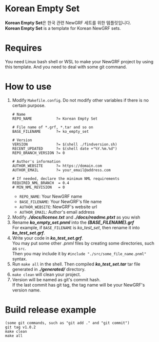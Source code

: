 # Korean Empty Set
**Korean Empty Set**은 한국 관련 NewGRF 세트를 위한 템플릿입니다.  
**Korean Empty Set** is a template for Korean NewGRF sets.

# Requires
You need Linux bash shell or WSL to make your NewGRF project by using this template.
And you need to deal with some git command.

# How to use
 1. Modify ``Makefile.config``. Do not modify other variables if there is no certain purpose.
    ```
    # Name
    REPO_NAME           ?= Korean Empty Set
    
    # File name of *.grf, *.tar and so on
    BASE_FILENAME       ?= ko_empty_set
    
    # Version
    VERSION             ?= $(shell ./findversion.sh)
    RECENT_UPDATED      ?= $(shell date +"%Y.%m.%d")
    REPO_BRANCH_VERSION ?= 0
    
    # Author's information
    AUTHOR_WEBSITE      ?= https://domain.com
    AUTHOR_EMAIL        ?= your_email@address.com
    
    # If needed, declare the minimum NML requirements
    REQUIRED_NML_BRANCH  = 0.4
    # MIN_NML_REVISION   = 0
    ```
    * ``REPO_NAME``: Your NewGRF name  
    * ``BASE_FILENAME``: Your NewGRF's file name
    * ``AUTHOR_WEBSITE``: NewGRF's website url
    * ``AUTHOR_EMAIL``: Author's email address
 2. Modify **_./docs/license.txt_** and **_./docs/readme.ptxt_** as you wish
 3. Rename **_ko_empty_set.pnml_** into the **_(BASE_FILENAME).grf_**  
    For example, if ``BASE_FILENAME`` is _ko_test_set_, then rename it into **_ko_test_set.grf_**.  
 4. Write your code in **_ko_test_set.grf_**.  
    You may put some other _.pnml_ files by creating some directories, such as ``src``.  
	Then you may include it by ``#include "./src/some_file_name.pnml"`` syntax.
 5. Run ``make all`` in the shell. Then compiled **_ko_test_set.tar_** tar file generated in **_./generated/_** directory.
 6. ``make clean`` will clean your project.
 7. Version will be named as git's commit hash.  
    If the last commit has git tag, the tag name will be your NewGRF's version name.

# Build release example
```
(some git commands, such as "git add ." and "git commit")
git tag v1.0.2
make clean
make all
```
